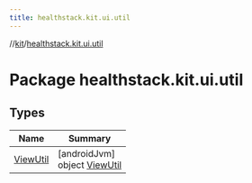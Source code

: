 ```yaml
---
title: healthstack.kit.ui.util
---
```

//[kit](../../index.html)/[healthstack.kit.ui.util](index.html)



# Package healthstack.kit.ui.util



## Types


| Name | Summary |
|---|---|
| [ViewUtil](-view-util/index.html) | [androidJvm]<br>object [ViewUtil](-view-util/index.html) |

